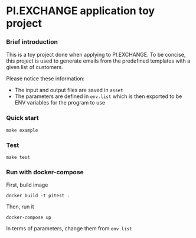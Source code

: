 # PI.EXCHANGE application toy project
### Brief introduction
This is a toy project done when applying to PI.EXCHANGE. To be concise, this project is used to generate emails from the predefined templates with a given list of customers.

Please notice these information:
- The input and output files are saved in `asset`
- The parameters are defined in `env.list` which is then exported to be ENV variables for the program to use
### Quick start
```
make example
```
### Test
```
make test
```
### Run with docker-compose
First, build image
```
docker build -t pitest .
```
Then, run it
```
docker-compose up
```
In terms of parameters, change them from `env.list`